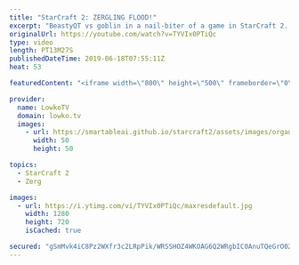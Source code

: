 ```yaml
---
title: "StarCraft 2: ZERGLING FLOOD!"
excerpt: "BeastyQT vs goblin in a nail-biter of a game in StarCraft 2. Subscribe for more videos: http://lowko.tv/youtube More StarCraft 2: https://youtu.be/EQ_JvXQFDEU  Very cool match of high level StarCraft 2. BeastyQT decides to play hyper aggressive and focus on Zergling floods and Baneling busts. Whereas"
originalUrl: https://youtube.com/watch?v=TYVIx0PTiQc
type: video
length: PT13M27S
publishedDateTime: 2019-06-18T07:55:11Z
heat: 53

featuredContent: "<iframe width=\"800\" height=\"500\" frameborder=\"0\" src=\"https://www.youtube.com/embed/TYVIx0PTiQc\" allow=\"accelerometer; autoplay; encrypted-media; gyroscope; picture-in-picture\" allowfullscreen></iframe>"

provider:
  name: LowkoTV
  domain: lowko.tv
  images:
    - url: https://smartableai.github.io/starcraft2/assets/images/organizations/lowko.tv-50x50.jpg
      width: 50
      height: 50

topics:
  - StarCraft 2
  - Zerg

images:
  - url: https://i.ytimg.com/vi/TYVIx0PTiQc/maxresdefault.jpg
    width: 1280
    height: 720
    isCached: true

secured: "gSmMvk4iC8Pz2WXfr3c2LRpPik/WRSSHOZ4WKOAG6Q2WRgbIC0AnuTQeGrO020YarqvDmiLC/efY/yD1BimpQQSWNkA1Tlv9XpHStW+QsQbNgtqjcjX75w99q3/pv6VpYL4OWDkL5EggIkqGcpU82QUeDNn9CZQrDBRVgC4bFRmc9JTqavBK8ZJeabfGXY9iiQgBwJKyuhRzYJ1uCZUsTajFfcHAukt1RKJePyCKRgURqnAp/xSiob9mXOSHJYKkDFU2R9Ln4q53/4j5Psi8qzAyqLAzkTP/6VoeBFVzWaLhnrlBthj73WQALwQGje3YrqxDMjpvu0cCzXhDvJSPPOA1upoJYcJ4npVMupWie2Op90ZsfhilU8D557ndVCT2b8ItR7b2Y9KNqS+7d9iK1MMgGvHshATAaBO9GozdPhuL+sqdkCdd1hfCrnj0Ecu7;Kldr3Xw096DhhI/HA0Z5XQ=="
---
```


